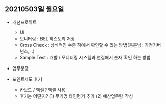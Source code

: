 
## 20210503일 월요일

* 개선프로젝트
    - UI
    - 모니터링 : BEL 히스토리 저장
    - Cross Check : 상식적인 수준 하에서 확인할 수 있는 방법(동훈님 : 가정거버넌스, ..)
    - Sample Test : 개발 / 모니터링 시스템과 연결해서 숫자 확인 하는 방법

* 업무분장

* 포인트제도  후기
    - 칸보드 / 엑셀\? 엑셀 사용
    - 후기는 어떤지? (1) 무기명 타인평가 추가  (2) 예상업무량 작성

<!--stackedit_data:
eyJoaXN0b3J5IjpbMzI3MTM2MTY0LC0zNDQ4NzA3OTgsLTc1Nz
EzNTcxMSwxNjE4MjQwODg1XX0=
-->